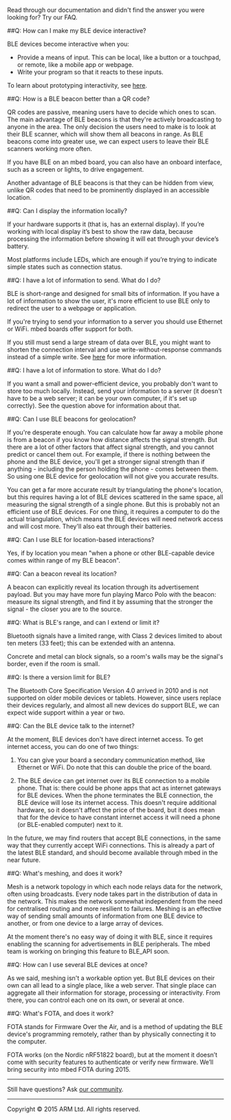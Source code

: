 Read through our documentation and didn't find the answer you were looking for? Try our FAQ.

##Q: How can I make my BLE device interactive?

BLE devices become interactive when you:

* Provide a means of input. This can be local, like a button or a touchpad, or remote, like a mobile app or webpage. 
* Write your program so that it reacts to these inputs.

To learn about prototyping interactivity, see [here](/InDepth/Prototyping/).

##Q: How is a BLE beacon better than a QR code?

QR codes are passive, meaning users have to decide which ones to scan. The main advantage of BLE beacons is that they're actively broadcasting to anyone in the area. The only decision the users need to make is to look at their BLE scanner, which will show them all beacons in range. As BLE beacons come into greater use, we can expect users to leave their BLE scanners working more often.

If you have BLE on an mbed board, you can also have an onboard interface, such as a screen or lights, to drive engagement.

Another advantage of BLE beacons is that they can be hidden from view, unlike QR codes that need to be prominently displayed in an accessible location.

##Q: Can I display the information locally?

If your hardware supports it (that is, has an external display). If you’re working with local display it’s best to show the raw data, because processing the information before showing it will eat through your device’s battery.

Most platforms include LEDs, which are enough if you’re trying to indicate simple states such as connection status. 

##Q: I have a lot of information to send. What do I do?

BLE is short-range and designed for small bits of information. If you have a lot of information to show the user, it's more efficient to use BLE only to redirect the user to a webpage or application.

If you're trying to send your information to a server you should use Ethernet or WiFi. mbed boards offer support for both.

If you still must send a large stream of data over BLE, you might want to shorten the connection interval and use write-without-response commands instead of a simple write. See [here](/AdvSamples/HighData/) for more information.

##Q: I have a lot of information to store. What do I do?

If you want a small and power-efficient device, you probably don't want to store too much locally. Instead, send your information to a server (it doesn't have to be a web server; it can be your own computer, if it's set up correctly). See the question above for information about that.

##Q: Can I use BLE beacons for geolocation?

If you're desperate enough. You can calculate how far away a mobile phone is from a beacon if you know how distance affects the signal strength. But there are a lot of other factors that affect signal strength, and you cannot predict or cancel them out. For example, if there is nothing between the phone and the BLE device, you'll get a stronger signal strength than if anything - including the person holding the phone - comes between them. So using one BLE device for geolocation will not give you accurate results.

You can get a far more accurate result by triangulating the phone's location, but this requires having a lot of BLE devices scattered in the same space, all measuring the signal strength of a single phone. But this is probably not an efficient use of BLE devices. For one thing, it requires a computer to do the actual triangulation, which means the BLE devices will need network access and will cost more. They'll also eat through their batteries. 

##Q: Can I use BLE for location-based interactions?

Yes, if by location you mean "when a phone or other BLE-capable device comes within range of my BLE beacon".

##Q: Can a beacon reveal its location?

A beacon can explicitly reveal its location through its advertisement payload. But you may have more fun playing Marco Polo with the beacon: measure its signal strength, and find it by assuming that the stronger the signal - the closer you are to the source.

##Q: What is BLE's range, and can I extend or limit it?

Bluetooth signals have a limited range, with Class 2 devices limited to about ten meters (33 feet); this can be extended with an antenna. 

Concrete and metal can block signals, so a room's walls may be the signal's border, even if the room is small.

##Q: Is there a version limit for BLE?

The Bluetooth Core Specification Version 4.0 arrived in 2010 and is not supported on older mobile devices or tablets. However, since users replace their devices regularly, and almost all new devices do support BLE, we can expect wide support within a year or two.

##Q: Can the BLE device talk to the internet?

At the moment, BLE devices don't have direct internet access. To get internet access, you can do one of two things:

1. You can give your board a secondary communication method, like Ethernet or WiFi. Do note that this can double the price of the board. 

2. The BLE device can get internet over its BLE connection to a mobile phone. That is: there could be phone apps that act as internet gateways for BLE devices. When the phone terminates the BLE connection, the BLE device will lose its internet access. This doesn't require additional hardware, so it doesn't affect the price of the board, but it does mean that for the device to have constant internet access it will need a phone (or BLE-enabled computer) next to it.

In the future, we may find routers that accept BLE connections, in the same way that they currently accept WiFi connections. This is already a part of the latest BLE standard, and should become available through mbed in the near future.

##Q: What's meshing, and does it work?

Mesh is a network topology in which each node relays data for the network, often using broadcasts. Every node takes part in the distribution of data in the network. This makes the network somewhat independent from the need for centralised routing and more resilient to failures. Meshing is an effective way of sending small amounts of information from one BLE device to another, or from one device to a large array of devices. 

At the moment there's no easy way of doing it with BLE, since it requires enabling the scanning for advertisements in BLE peripherals. The mbed team is working on bringing this feature to BLE_API soon.

##Q: How can I use several BLE devices at once?

As we said, meshing isn't a workable option yet. But BLE devices on their own can all lead to a single place, like a web server. That single place can aggregate all their information for storage, processing or interactivity. From there, you can control each one on its own, or several at once.

##Q: What's FOTA, and does it work?

FOTA stands for Firmware Over the Air, and is a method of updating the BLE device's programming remotely, rather than by physically connecting it to the computer. 

FOTA works (on the Nordic nRF51822 board), but at the moment it doesn’t come with security features to authenticate or verify new firmware. We’ll bring security into mbed FOTA during 2015.

_____

Still have questions? Ask [our community](https://developer.mbed.org/teams/Bluetooth-Low-Energy/community/).

______
Copyright © 2015 ARM Ltd. All rights reserved.
